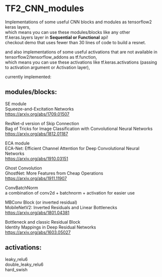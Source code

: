 # TF2_CNN_modules
Implementations of some useful CNN blocks and modules as tensorflow2 keras layers,\
which means you can use these modules/blocks like any other tf.keras.layers layer in **Sequential or Functional** api!\
checkout demo that uses fewer than 30 lines of code to build a resnet.

and also implementations of some useful activations that are not available in tensorflow2/tensorflow_addons as tf.function,\
which means you can use these activations like tf.keras.activations (passing to activation argument or Activation layer),


currently implemented:

## modules/blocks:

SE module\
Squeeze-and-Excitation Networks\
https://arxiv.org/abs/1709.01507
    

ResNet-d version of Skip Connection\
Bag of Tricks for Image Classification with Convolutional Neural Networks\
https://arxiv.org/abs/1812.01187


ECA module\
ECA-Net: Efficient Channel Attention for Deep Convolutional Neural Networks\
https://arxiv.org/abs/1910.03151


Ghost Convolution\
GhostNet: More Features from Cheap Operations\
https://arxiv.org/abs/1911.11907


ConvBatchNorm\
a combination of conv2d + batchnorm + activation for easier use


MBConv Block (or inverted residual)\
MobileNetV2: Inverted Residuals and Linear Bottlenecks\
https://arxiv.org/abs/1801.04381


Bottleneck and classic Residual Block\
Identity Mappings in Deep Residual Networks\
https://arxiv.org/abs/1603.05027


## activations:

leaky_relu6\
double_leaky_relu6\
hard_swish
